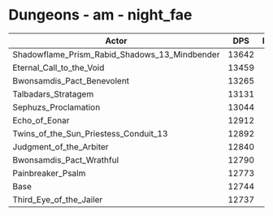 # Dungeons - am - night_fae
| Actor | DPS | Increase |
|---|:---:|:---:|
|Shadowflame_Prism_Rabid_Shadows_13_Mindbender|13642|7.05%|
|Eternal_Call_to_the_Void|13459|5.61%|
|Bwonsamdis_Pact_Benevolent|13265|4.09%|
|Talbadars_Stratagem|13131|3.04%|
|Sephuzs_Proclamation|13044|2.35%|
|Echo_of_Eonar|12912|1.32%|
|Twins_of_the_Sun_Priestess_Conduit_13|12892|1.16%|
|Judgment_of_the_Arbiter|12840|0.75%|
|Bwonsamdis_Pact_Wrathful|12790|0.36%|
|Painbreaker_Psalm|12773|0.23%|
|Base|12744|0.00%|
|Third_Eye_of_the_Jailer|12737|-0.05%|
